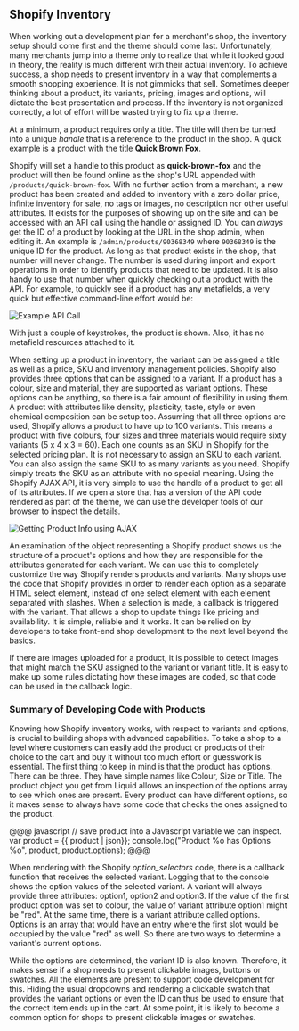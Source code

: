 ## Shopify Inventory

When working out a development plan for a merchant's shop, the inventory setup should come first and the theme should come last. Unfortunately, many merchants jump into a theme only to realize that while it looked good in theory, the reality is much different with their actual inventory. To achieve success, a shop needs to present inventory in a way that complements a smooth shopping experience. It is not gimmicks that sell. Sometimes deeper thinking about a product, its variants, pricing, images and options, will dictate the best presentation and process. If the inventory is not organized correctly, a lot of effort will be wasted trying to fix up a theme. 

At a minimum, a product requires only a title. The title will then be turned into a unique *handle* that is a reference to the product in the shop. A quick example is a product with the title **Quick Brown Fox**.

Shopify will set a handle to this product as **quick-brown-fox** and the product will then be found online as the shop's URL appended with `/products/quick-brown-fox`. With no further action from a merchant, a new product has been created and added to inventory with a zero dollar price, infinite inventory for sale, no tags or images, no description nor other useful attributes. It exists for the purposes of showing up on the site and can be accessed with an API call using the handle or assigned ID. You can *always* get the ID of a product by looking at the URL in the shop admin, when editing it. An example is `/admin/products/90368349` where `90368349` is the unique ID for the product. As long as that product exists in the shop, that number will never change. The number is used during import and export operations in order to identify products that need to be updated. It is also handy to use that number when quickly checking out a product with the API. For example, to quickly see if a product has any metafields, a very quick but effective command-line effort would be:

<div class="figure">
  <img src="../images/api%20call2.png" alt="Example API Call" />
</div>


With just a couple of keystrokes, the product is shown. Also, it has no metafield resources attached to it. 

When setting up a product in inventory, the variant can be assigned a title as well as a price, SKU and inventory management policies. Shopify also provides three options that can be assigned to a variant. If a product has a colour, size and material, they are supported as variant options. These options can be anything, so there is a fair amount of flexibility in using them. A product with attributes like density, plasticity, taste, style or even chemical composition can be setup too. Assuming that all three options are used, Shopify allows a product to have up to 100 variants. This means a product with five colours, four sizes and three materials would require sixty variants (5 x 4 x 3 = 60). Each one counts as an SKU in Shopify for the selected pricing plan. It is not necessary to assign an SKU to each variant. You can also assign the same SKU to as many variants as you need. Shopify simply treats the SKU as an attribute with no special meaning. Using the Shopify AJAX API, it is very simple to use the handle of a product to get all of its attributes. If we open a store that has a version of the API code rendered as part of the theme, we can use the developer tools of our browser to inspect the details.

<div class="figure">
  <img src="../images/ajax%20product2.png" alt="Getting Product Info using AJAX" />
</div>


An examination of the object representing a Shopify product shows us the structure of a product's options and how they are responsible for the attributes generated for each variant. We can use this to completely customize the way Shopify renders products and variants. Many shops use the code that Shopify provides in order to render each option as a separate HTML select element, instead of one select element with each element separated with slashes. When a selection is made, a callback is triggered with the variant. That allows a shop to update things like pricing and availability. It is simple, reliable and it works. It can be relied on by developers to take front-end shop development to the next level beyond the basics. 

If there are images uploaded for a product, it is possible to detect images that might match the SKU assigned to the variant or variant title. It is easy to make up some rules dictating how these images are coded, so that code can be used in the callback logic. 

### Summary of Developing Code with Products ###

Knowing how Shopify inventory works, with respect to variants and options, is crucial to building shops with advanced capabilities. To take a shop to a level where customers can easily add the product or products of their choice to the cart and buy it without too much effort or guesswork is essential. The first thing to keep in mind is that the product has options. There can be three. They have simple names like Colour, Size or Title. The product object you get from Liquid allows an inspection of the options array to see which ones are present. Every product can have different options, so it makes sense to always have some code that checks the ones assigned to the product. 

@@@ javascript
  // save product into a Javascript variable we can inspect.
  var product = {{ product | json}};
  console.log("Product %o has Options %o", product, product.options);
@@@

When rendering with the Shopify _option\_selectors_ code, there is a callback function that receives the selected variant. Logging that to the console shows the option values of the selected variant. A variant will always provide three attributes: option1, option2 and option3. If the value of the first product option was set to colour, the value of variant attribute option1 might be "red". At the same time, there is a variant attribute called options. Options is an array that would have an entry where the first slot would be occupied by the value "red" as well. So there are two ways to determine a variant's current options. 

While the options are determined, the variant ID is also known. Therefore, it makes sense if a shop needs to present clickable images, buttons or swatches. All the elements are present to support code development for this. Hiding the usual dropdowns and rendering a clickable swatch that provides the variant options or even the ID can thus be used to ensure that the correct item ends up in the cart. At some point, it is likely to become a common option for shops to present clickable images or swatches.
